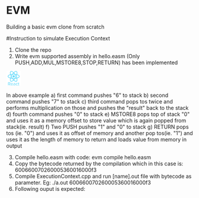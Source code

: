 # EVM
Building a basic evm clone from scratch

#Instruction to simulate Execution Context
1. Clone the repo
2. Write evm supported assembly in hello.easm (Only PUSH,ADD,MUL,MSTORE8,STOP,RETURN) has been implemented
<div>
  <img src="https://github.com/devicons/devicon/blob/master/icons/react/react-original-wordmark.svg" title="React" alt="React" width="40" height="40"/>&nbsp;
</div>

In above example
  a) first command pushes "6" to stack
  b) second command pushes "7" to stack
  c) third command pops tos twice and performs multiplication on those and pushes the "result" back to the stack
  d) fourth command pushes "0" to stack
  e) MSTORE8 pops top of stack "0" and uses it as a memory offset to store value which is again popped from stack(ie. result)
  f) Two PUSH pushes "1" and "0" to stack
  g) RETURN pops tos (ie. "0") and uses it as offset of memory and another pop tos(ie. "1") and uses it as the length of memory to return and loads value from memory in output
  
3. Compile hello.easm with code: evm compile hello.easm
4. Copy the bytecode returned by the compilation which in this case is: 600660070260005360016000f3
5. Compile ExecutionContext.cpp and run [name].out file with bytecode as parameter. Eg: ./a.out 600660070260005360016000f3
6. Following ouput is expected: 
